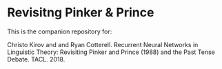 # Revisitng Pinker & Prince
This is the companion repository for:

Christo Kirov and and Ryan Cotterell. Recurrent Neural Networks in Linguistic Theory: Revisiting Pinker and Prince (1988) and the Past Tense Debate. TACL. 2018.
